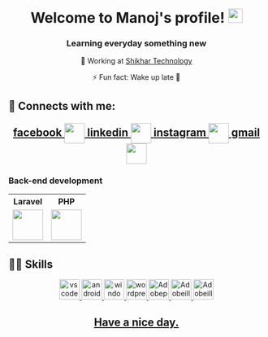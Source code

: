 <h1 align="center">
  Welcome to Manoj's profile!
  <img src="https://media.giphy.com/media/hvRJCLFzcasrR4ia7z/giphy.gif" width="28">
</h1>

<h3 align="center">Learning everyday something new</h3>

<p align="center"> 💼 Working at <a href="https://shikhartech.com/">Shikhar Technology</a> </p> 
<p align="center"> ⚡ Fun fact: Wake up late 🛌 </p>

 <h2>🔌 Connects with me:
 <p align="center">
  <a href="https://www.facebook.com/manozchhetri2053">
    <label align="center" height="20"  alt="facebook">facebook</label>
    <img align="center" src="https://upload.wikimedia.org/wikipedia/en/0/04/Facebook_f_logo_%282021%29.svg" height="40" />
  </a>
   
   <a href="https://www.linkedin.com/in/manoz-chhetri-6ba217246/">
    <label align="center" height="20">linkedin</label>
    <img align="center" src="https://upload.wikimedia.org/wikipedia/commons/e/e9/Linkedin_icon.svg" height="40" />
  </a>
   
   <a href="https://www.instagram.com/manoz_chhetry">
    <label align="center" height="20">instagram</label>
    <img align="center" src="https://upload.wikimedia.org/wikipedia/commons/e/e7/Instagram_logo_2016.svg" height="40" />
  </a>
   
   <a href="mailto:manozchhetri123@gmail.com">
    <label align="center" height="20">gmail</label>
    <img align="center" src="https://upload.wikimedia.org/wikipedia/commons/4/4e/Gmail_Icon.png" height="40" />
  </a>  
</p>

### Back-end development

<table>
  <tr>
    <th align="center">Laravel</th>
    <th align="center">PHP</th>
  </tr>
  <tr>
    <td align="center">
      <img src="https://upload.wikimedia.org/wikipedia/commons/thumb/9/9a/Laravel.svg/1200px-Laravel.svg.png" height="60">
    </td>
    <td align="center">
      <img src="https://i0.wp.com/phpmagazine.net/wp-content/uploads/2020/09/php8.png?fit=420%2C206&ssl=1" height="60">
    </td>
    
  </tr>
</table>

<h2>👩‍💻 Skills</h2>

<p align="center"> 
  <a href="https://code.visualstudio.com"><img src="https://github.com/keikomori/icons-badges/blob/master/icons/VSCode/vscode.svg" alt="vscode" width="40" height="40"/>
  <a href="https://developer.android.com/studio/"><img src="https://github.com/keikomori/icons-badges/blob/master/icons/Android/android.svg" alt="androidstudio" width="40" height="40"/>
  <a href="https://www.microsoft.com/pt-br/windows/"><img src="https://github.com/keikomori/icons-badges/blob/master/icons/Windows/windows.svg" alt="windows" width="40" height="40"/>
  <a href="https://br.wordpress.org/"><img src="https://github.com/keikomori/icons-badges/blob/master/icons/WordPress/wordpress.svg" alt="wordpress" width="40" height="40"/>
    <a href="https://www.adobe.com/products/photoshop.html"><img src="https://upload.wikimedia.org/wikipedia/commons/2/20/Photoshop_CC_icon.png" alt="Adobephotoshop" width="40" height="40"/>
      <a href="https://www.adobe.com/products/illustrator.html"><img src="https://upload.wikimedia.org/wikipedia/commons/f/fb/Adobe_Illustrator_CC_icon.svg" alt="Adobeillustrator" width="40" height="40"/>
        <a href="https://www.canva.com/"><img src="https://upload.wikimedia.org/wikipedia/commons/0/08/Canva_icon_2021.svg" alt="Adobeillustrator" width="40" height="40"/>
</p>




<p><h2 align="center">Have a nice day.<h2></p>    

    

    
    
